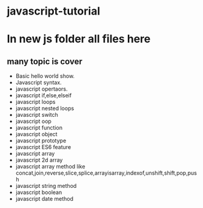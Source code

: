 # javascript-tutorial
# In new js folder all files here
## many topic is cover
- Basic hello world show.
- Javascript syntax.
- javascript opertaors.
- javascript if,else,elseif
- javascript loops
- javascript nested loops
- javascript switch
- javascript oop
- javascript function
- javascript object
- javascript prototype
- javascript ES6 feature
- javascript array
- javascript 2d array
- javascript array method like concat,join,reverse,slice,splice,arrayisarray,indexof,unshift,shift,pop,push
- javascript string method
- javascript boolean
- javascript date method
